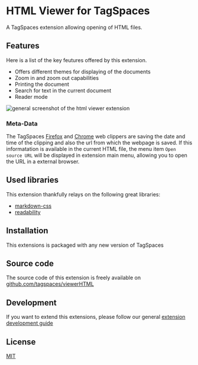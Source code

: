# HTML Viewer for TagSpaces

A TagSpaces extension allowing opening of HTML files.

## Features
Here is a list of the key feutures offered by this extension.

* Offers different themes for displaying of the documents
* Zoom in and zoom out capabilities
* Printing the document
* Search for text in the current document
* Reader mode

![general screenshot of the html viewer extension](http://docs.tagspaces.org/media/extensions/viewer-html-lead.png)

### Meta-Data

The TagSpaces [Firefox](https://addons.mozilla.org/en-us/firefox/addon/tagspaces/) and [Chrome](https://chrome.google.com/webstore/detail/tagspaces/ldalmgifdlgpiiadeccbcjojljeanhjk) web clippers are saving the date and time of the clipping and also the url from which the webpage is saved. If this informatation is available in the current HTML file, the menu item  `Open source URL` will be displayed in extension main menu, allowing you to open the URL in a external browser.

## Used libraries
This extension thankfully relays on the following great libraries:

* [markdown-css](https://github.com/rhiokim/markdown-css)
* [readability](https://github.com/mozilla/readability)

## Installation

This extensions is packaged with any new version of TagSpaces

## Source code

The source code of this extension is freely available on [github.com/tagspaces/viewerHTML](https://github.com/tagspaces/viewerHTML/)

## Development

If you want to extend this extensions, please follow our general [extension development guide](http://docs.tagspaces.org/dev/extension-development-guide.html)

## License

[MIT](https://github.com/tagspaces/viewerHTML/blob/master/LICENSE.txt)
